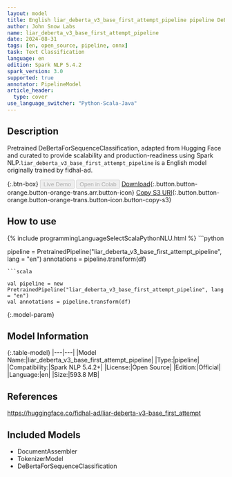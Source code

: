 ```yaml
---
layout: model
title: English liar_deberta_v3_base_first_attempt_pipeline pipeline DeBertaForSequenceClassification from fidhal-ad
author: John Snow Labs
name: liar_deberta_v3_base_first_attempt_pipeline
date: 2024-08-31
tags: [en, open_source, pipeline, onnx]
task: Text Classification
language: en
edition: Spark NLP 5.4.2
spark_version: 3.0
supported: true
annotator: PipelineModel
article_header:
  type: cover
use_language_switcher: "Python-Scala-Java"
---
```


## Description

Pretrained DeBertaForSequenceClassification, adapted from Hugging Face and curated to provide scalability and production-readiness using Spark NLP.`liar_deberta_v3_base_first_attempt_pipeline` is a English model originally trained by fidhal-ad.

{:.btn-box}
<button class="button button-orange" disabled>Live Demo</button>
<button class="button button-orange" disabled>Open in Colab</button>
[Download](https://s3.amazonaws.com/auxdata.johnsnowlabs.com/public/models/liar_deberta_v3_base_first_attempt_pipeline_en_5.4.2_3.0_1725124366109.zip){:.button.button-orange.button-orange-trans.arr.button-icon}
[Copy S3 URI](s3://auxdata.johnsnowlabs.com/public/models/liar_deberta_v3_base_first_attempt_pipeline_en_5.4.2_3.0_1725124366109.zip){:.button.button-orange.button-orange-trans.button-icon.button-copy-s3}

## How to use



<div class="tabs-box" markdown="1">
{% include programmingLanguageSelectScalaPythonNLU.html %}
```python

pipeline = PretrainedPipeline("liar_deberta_v3_base_first_attempt_pipeline", lang = "en")
annotations =  pipeline.transform(df)   

```
```scala

val pipeline = new PretrainedPipeline("liar_deberta_v3_base_first_attempt_pipeline", lang = "en")
val annotations = pipeline.transform(df)

```
</div>

{:.model-param}
## Model Information

{:.table-model}
|---|---|
|Model Name:|liar_deberta_v3_base_first_attempt_pipeline|
|Type:|pipeline|
|Compatibility:|Spark NLP 5.4.2+|
|License:|Open Source|
|Edition:|Official|
|Language:|en|
|Size:|593.8 MB|

## References

https://huggingface.co/fidhal-ad/liar-deberta-v3-base_first_attempt

## Included Models

- DocumentAssembler
- TokenizerModel
- DeBertaForSequenceClassification